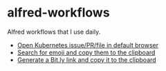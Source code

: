 # alfred-workflows

Alfred workflows that I use daily.

- [Open Kubernetes issue/PR/file in default browser](./k8s.alfredworkflow)
- [Search for emoji and copy them to the clipboard](https://github.com/jsumners/alfred-emoji)
- [Generate a Bit.ly link and copy it to the clipboard](./bitly.alfredworkflow)
